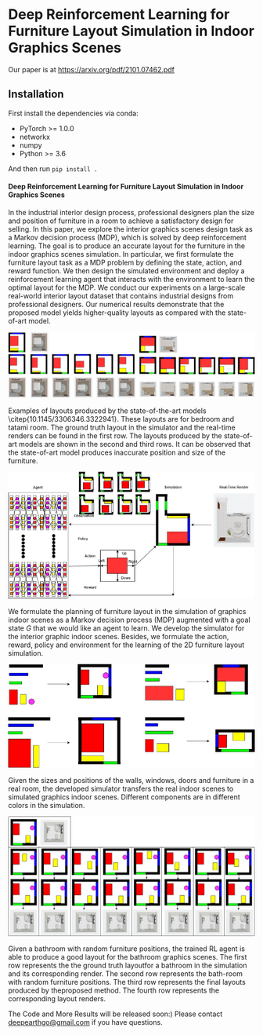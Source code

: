 # Deep Reinforcement Learning for Furniture Layout Simulation in Indoor Graphics Scenes

Our paper is at https://arxiv.org/pdf/2101.07462.pdf

## Installation
First install the dependencies via conda:
 * PyTorch >= 1.0.0
 * networkx
 * numpy
 * Python >= 3.6

And then run `pip install .`

#### Deep Reinforcement Learning for Furniture Layout Simulation in Indoor Graphics Scenes

In the industrial interior design process, professional designers plan the size and position of furniture in a room to achieve a satisfactory design for selling. In this paper, we explore the interior graphics scenes design task as a Markov decision process (MDP), which is solved by deep reinforcement learning. The goal is to produce an accurate layout for the furniture in the indoor graphics scenes simulation. In particular, we first formulate the furniture layout task as a MDP problem by defining the state, action, and reward function. We then design the simulated environment and deploy a reinforcement learning agent that interacts with the environment to learn the optimal layout for the MDP. We conduct our experiments on a large-scale real-world interior layout dataset that contains industrial designs from professional designers. Our numerical results demonstrate that the proposed model yields higher-quality layouts as compared with the state-of-art model. 

![Size & Position](fig1.jpg)

Examples of layouts produced by the state-of-the-art models \citep{10.1145/3306346.3322941}. These layouts are for bedroom and tatami room. The ground truth layout in the simulator and the real-time renders can be found in the  first row. The layouts produced by the state-of-art models are shown in the second and third rows. It can be observed that the state-of-art model produces inaccurate position and size of the furniture.

![MDP Formulation](fig2.jpg)

We formulate the planning of furniture layout in the simulation of graphics indoor scenes as a Markov decision process (MDP) augmented with a goal state $G$ that we would like an agent to learn. We develop the simulator for the interior graphic indoor scenes. Besides, we formulate the action, reward, policy and environment for the learning of the 2D furniture layout simulation.

![Simulation Environment](fig3.jpg)

Given the sizes and positions of the walls, windows, doors and furniture in a real room, the developed simulator transfers the real indoor scenes to simulated graphics indoor scenes. Different components are in different colors in the simulation.

![Results](fig4.jpg)

Given a bathroom with random furniture positions, the trained RL agent is able to produce a good layout for the bathroom graphics scenes. The first row represents the the ground truth layoutfor a bathroom in the simulation and its corresponding render. The second row represents the bath-room with random furniture positions.  The third row represents the final layouts produced by theproposed method. The fourth row represents the corresponding layout renders.

The Code and More Results will be released soon:)
Please contact deepearthgo@gmail.com if you have questions.

